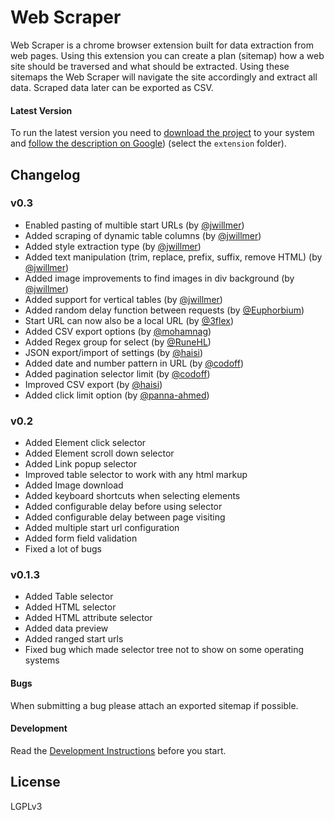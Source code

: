 # Web Scraper
Web Scraper is a chrome browser extension built for data extraction from web 
pages. Using this extension you can create a plan (sitemap) how a web site 
should be traversed and what should be extracted. Using these sitemaps the 
Web Scraper will navigate the site accordingly and extract all data. Scraped 
data later can be exported as CSV.

#### Latest Version
To run the latest version you need to [download the project][latest-releases] to your system and [follow the description on Google][get-started-chrome]) (select the `extension` folder).
 
## Changelog

### v0.3
 * Enabled pasting of multible start URLs (by [@jwillmer](https://github.com/jwillmer))
 * Added scraping of dynamic table columns (by [@jwillmer](https://github.com/jwillmer))
 * Added style extraction type (by [@jwillmer](https://github.com/jwillmer))
 * Added text manipulation (trim, replace, prefix, suffix, remove HTML) (by [@jwillmer](https://github.com/jwillmer))
 * Added image improvements to find images in div background (by [@jwillmer](https://github.com/jwillmer))
 * Added support for vertical tables (by [@jwillmer](https://github.com/jwillmer))
 * Added random delay function between requests (by [@Euphorbium](https://github.com/Euphorbium))
 * Start URL can now also be a local URL (by [@3flex](https://github.com/3flex))
 * Added CSV export options (by [@mohamnag](https://github.com/mohamnag))
 * Added Regex group for select (by [@RuneHL](https://github.com/RuneHL))
 * JSON export/import of settings (by [@haisi](https://github.com/haisi))
 * Added date and number pattern in URL (by [@codoff](https://github.com/codoff))
 * Added pagination selector limit (by [@codoff](https://github.com/codoff))
 * Improved CSV export (by [@haisi](https://github.com/haisi))
 * Added click limit option (by [@panna-ahmed](https://github.com/panna-ahmed))

### v0.2
 * Added Element click selector
 * Added Element scroll down selector
 * Added Link popup selector
 * Improved table selector to work with any html markup
 * Added Image download
 * Added keyboard shortcuts when selecting elements
 * Added configurable delay before using selector
 * Added configurable delay between page visiting
 * Added multiple start url configuration
 * Added form field validation
 * Fixed a lot of bugs

### v0.1.3
 * Added Table selector
 * Added HTML selector
 * Added HTML attribute selector
 * Added data preview
 * Added ranged start urls
 * Fixed bug which made selector tree not to show on some operating systems

#### Bugs
When submitting a bug please attach an exported sitemap if possible.

#### Development
Read the [Development Instructions](/docs/Development.md) before you start.

## License
LGPLv3

 [chrome-store]: https://chrome.google.com/webstore/detail/web-scraper/jnhgnonknehpejjnehehllkliplmbmhn
 [webscraper.io]: http://webscraper.io/
 [google-groups]: https://groups.google.com/forum/#!forum/web-scraper
 [github-issues]: https://github.com/martinsbalodis/web-scraper-chrome-extension/issues
 [get-started-chrome]: https://developer.chrome.com/extensions/getstarted#unpacked
 [issue-14]: https://github.com/jwillmer/web-scraper-chrome-extension/issues/14
 [latest-releases]: https://github.com/jwillmer/web-scraper-chrome-extension/releases
